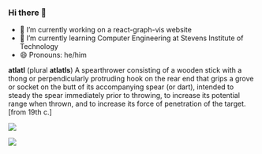 ### Hi there 👋

- 🔭 I’m currently working on a react-graph-vis website
- 💬 I’m currently learning Computer Engineering at Stevens Institute of Technology
- 😄 Pronouns: he/him

**atlatl** (plural **atlatls**) 
A spearthrower consisting of a wooden stick with a thong or perpendicularly protruding hook on the rear end that grips a grove or socket on the butt of its accompanying spear (or dart), intended to steady the spear immediately prior to throwing, to increase its potential range when thrown, and to increase its force of penetration of the target. [from 19th c.] 

 ![](http://github-profile-summary-cards.vercel.app/api/cards/profile-details?username=Atlatl1807&theme=gotham) 

 ![](http://github-profile-summary-cards.vercel.app/api/cards/most-commit-language?username=Atlatl1807&theme=gotham) 
